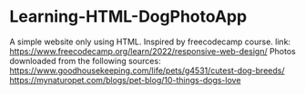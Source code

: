 # Learning-HTML-DogPhotoApp
A simple website only using HTML. Inspired by freecodecamp course. link: https://www.freecodecamp.org/learn/2022/responsive-web-design/
Photos downloaded from the following sources:
https://www.goodhousekeeping.com/life/pets/g4531/cutest-dog-breeds/
https://mynaturopet.com/blogs/pet-blog/10-things-dogs-love

